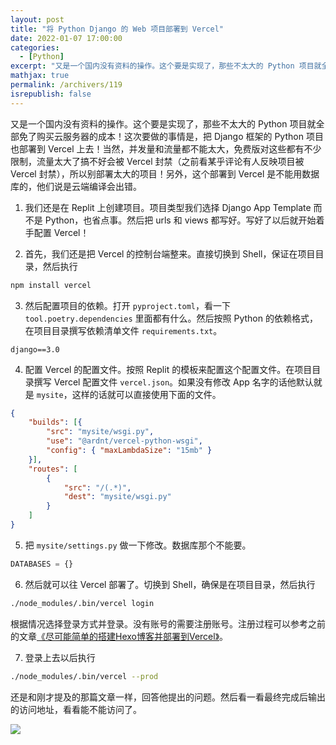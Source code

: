 ```yaml
---
layout: post
title: "将 Python Django 的 Web 项目部署到 Vercel"
date: 2022-01-07 17:00:00
categories: 
  - [Python]
excerpt: "又是一个国内没有资料的操作。这个要是实现了，那些不太大的 Python 项目就全部免了购买云服务器的成本！这次要做的事情是，把 Django 框架的 Python 项目也部署到 Vercel 上去！当然，并发量和流量都不能太大，免费版对这些都有不少限制，流量太大了搞不好会被 Vercel 封禁（之前看某乎评论有人反映项目被 Vercel 封禁），所以别部署太大的项目！另外，这个部署到 Vercel 是不能用数据库的，他们说是云端编译会出错。"
mathjax: true
permalink: /archivers/119
isrepublish: false
---
```


又是一个国内没有资料的操作。这个要是实现了，那些不太大的 Python 项目就全部免了购买云服务器的成本！这次要做的事情是，把 Django 框架的 Python 项目也部署到 Vercel 上去！当然，并发量和流量都不能太大，免费版对这些都有不少限制，流量太大了搞不好会被 Vercel 封禁（之前看某乎评论有人反映项目被 Vercel 封禁），所以别部署太大的项目！另外，这个部署到 Vercel 是不能用数据库的，他们说是云端编译会出错。

1. 我们还是在 Replit 上创建项目。项目类型我们选择 Django App Template 而不是 Python，也省点事。然后把 urls 和 views 都写好。写好了以后就开始着手配置 Vercel！

2. 首先，我们还是把 Vercel 的控制台端整来。直接切换到 Shell，保证在项目目录，然后执行 

```bash
npm install vercel
```

3. 然后配置项目的依赖。打开 ```pyproject.toml```，看一下 ```tool.poetry.dependencies``` 里面都有什么。然后按照 Python 的依赖格式，在项目目录撰写依赖清单文件 ```requirements.txt```。

```
django==3.0
```

4. 配置 Vercel 的配置文件。按照 Replit 的模板来配置这个配置文件。在项目目录撰写 Vercel 配置文件 ```vercel.json```。如果没有修改 App 名字的话他默认就是 ```mysite```，这样的话就可以直接使用下面的文件。

```json
{
    "builds": [{
        "src": "mysite/wsgi.py",
        "use": "@ardnt/vercel-python-wsgi",
        "config": { "maxLambdaSize": "15mb" }
    }],
    "routes": [
        {
            "src": "/(.*)",
            "dest": "mysite/wsgi.py"
        }
    ]
}
```
5. 把 ```mysite/settings.py``` 做一下修改。数据库那个不能要。

```python
DATABASES = {}
```

6. 然后就可以往 Vercel 部署了。切换到 Shell，确保是在项目目录，然后执行

```bash
./node_modules/.bin/vercel login
```

根据情况选择登录方式并登录。没有账号的需要注册账号。注册过程可以参考之前的文章[《尽可能简单的搭建Hexo博客并部署到Vercel》](90.html)。

7. 登录上去以后执行

```bash
./node_modules/.bin/vercel --prod
```

还是和刚才提及的那篇文章一样，回答他提出的问题。然后看一看最终完成后输出的访问地址，看看能不能访问了。

![](https://img-blog.csdnimg.cn/591f2a79901b4a8fba6063088a534329.png)